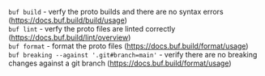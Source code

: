 `buf build` - verfy the proto builds and there are no syntax errors (https://docs.buf.build/build/usage) \
`buf lint` - verfy the proto files are linted correctly (https://docs.buf.build/lint/overview) \
`buf format` - format the proto files (https://docs.buf.build/format/usage) \
`buf breaking --against '.git#branch=main'` - verify there are no breaking changes against a git branch (https://docs.buf.build/format/usage)

